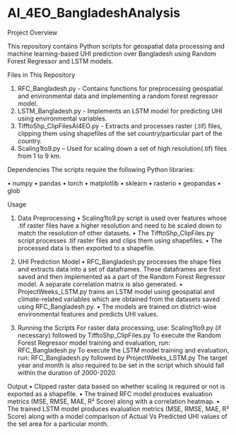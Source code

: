 # AI_4EO_BangladeshAnalysis

Project Overview

This repository contains Python scripts for geospatial data processing and machine learning-based UHI prediction over Bangladesh using Random Forest Regressor and LSTM models.

Files in This Repository
1.	RFC_Bangladesh.py - Contains functions for preprocessing geospatial and environmental data and implementing a random forest regressor model.
2.	LSTM_Bangladesh.py - Implements an LSTM model for predicting UHI using environmental variables.
3.	TifftoShp_ClipFilesAI4EO.py - Extracts and processes raster (.tif) files, clipping them using shapefiles of the set country/particular part of the country.
4.	Scaling1to9.py – Used for scaling down a set of high resolution(.tif) files from 1 to 9 km.

Dependencies
The scripts require the following Python libraries:

•	numpy
•	pandas
•	torch
•	matplotlib
•	sklearn
•	rasterio
•	geopandas
•	glob

Usage
1. Data Preprocessing
•	Scaling1to9.py script is used over features whose .tif raster files have a higher resolution and need to be scaled down to match the resolution of other datasets.
•	The TifftoShp_ClipFiles.py script processes .tif raster files and clips them using shapefiles.
•	The processed data is then exported to a shapefile.

2. UHI Prediction Model
•	RFC_Bangladesh.py processes the shape files and extracts data into a set of dataframes. These dataframes are first saved and then implemented as a part of the Random Forest Regressor model. A separate correlation matrix is also generated. 
•	ProjectWeeks_LSTM.py trains an LSTM model using geospatial and climate-related variables which are obtained from the datasets saved using RFC_Bangladesh.py.
•	The models are trained on district-wise environmental features and predicts UHI values.

3. Running the Scripts
For raster data processing, use:
Scaling1to9.py (if necessary) followed by TifftoShp_ClipFiles.py
To execute the Random Forest Regressor model training and evaluation, run:
RFC_Bangladesh.py
To execute the LSTM model training and evaluation, run:
RFC_Bangladesh.py followed by ProjectWeeks_LSTM.py
The target year and month is also required to be set in the script which should fall within the duration of 2000-2020.

Output
•	Clipped raster data based on whether scaling is required or not is exported as a shapefile.
•	The trained RFC model produces evaluation metrics (MSE, RMSE, MAE, R² Score) along with a correlation heatmap.
•	The trained LSTM model produces evaluation metrics (MSE, RMSE, MAE, R² Score) along with a model comparison of Actual Vs Predicted UHI values of the set area for a particular month.

